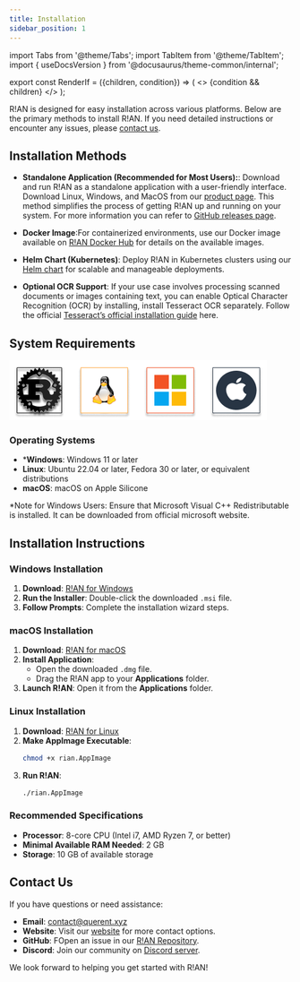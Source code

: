 ```yaml
---
title: Installation
sidebar_position: 1
---
```


import Tabs from '@theme/Tabs';
import TabItem from '@theme/TabItem';
import { useDocsVersion } from '@docusaurus/theme-common/internal';

export const RenderIf = ({children, condition}) => (
    <>
        {condition && children}
    </>
);

R!AN is designed for easy installation across various platforms. Below are the primary methods to install R!AN. If you need detailed instructions or encounter any issues, please [contact us](#contact-us).


## Installation Methods

- **Standalone Application (Recommended for Most Users):**: Download and run R!AN as a standalone application with a user-friendly interface. Download Linux, Windows, and MacOS from our [product page](https://www.querent.xyz/rian/). This method simplifies the process of getting R!AN up and running on your system. For more information you can refer to [GitHub releases page](https://github.com/querent-ai/distribution). 

- **Docker Image**:For containerized environments, use our Docker image available on [R!AN Docker Hub](https://hub.docker.com/r/querent) for details on the available images.

- **Helm Chart (Kubernetes)**: Deploy R!AN in Kubernetes clusters using our [Helm chart](https://helm.querent.xyz) for scalable and manageable deployments.

- **Optional OCR Support**: If your use case involves processing scanned documents or images containing text, you can enable Optical Character Recognition (OCR) by installing, install Tesseract OCR separately. Follow the official [Tesseract’s official installation guide](https://tesseract-ocr.github.io/tessdoc/Installation.html) here.

## System Requirements


![System Supported](../assets/sys_requirements.png)


### Operating Systems

- ***Windows**: Windows 11 or later
- **Linux**: Ubuntu 22.04 or later, Fedora 30 or later, or equivalent distributions
- **macOS**: macOS on Apple Silicone

*Note for Windows Users: Ensure that Microsoft Visual C++ Redistributable is installed. It can be downloaded from official microsoft website.


## Installation Instructions

### **Windows Installation**

1. **Download**: [R!AN for Windows](https://www.querent.xyz/rian/windows)
2. **Run the Installer**: Double-click the downloaded `.msi` file.
3. **Follow Prompts**: Complete the installation wizard steps.

### **macOS Installation**

1. **Download**: [R!AN for macOS](https://www.querent.xyz/rian/macos)
2. **Install Application**:
   - Open the downloaded `.dmg` file.
   - Drag the R!AN app to your **Applications** folder.
3. **Launch R!AN**: Open it from the **Applications** folder.

### **Linux Installation**

1. **Download**: [R!AN for Linux](https://www.querent.xyz/rian/linux)
2. **Make AppImage Executable**:
   ```bash
   chmod +x rian.AppImage
   ```
3. **Run R!AN**:
   ```bash
   ./rian.AppImage
   ```




### Recommended Specifications

- **Processor**: 8-core CPU (Intel i7, AMD Ryzen 7, or better)
- **Minimal Available RAM Needed**: 2 GB
- **Storage**: 10 GB of available storage



## Contact Us

If you have questions or need assistance:

- **Email**: [contact@querent.xyz](mailto:contact@querent.xyz) 
- **Website**: Visit our [website](https://querent.xyz) for more contact options.
- **GitHub**: FOpen an issue in our [R!AN Repository](https://github.com/Querent-ai/support/issues).
- **Discord**: Join our community on [Discord server](https://discord.gg/3fVAVmZXyh).

We look forward to helping you get started with R!AN!